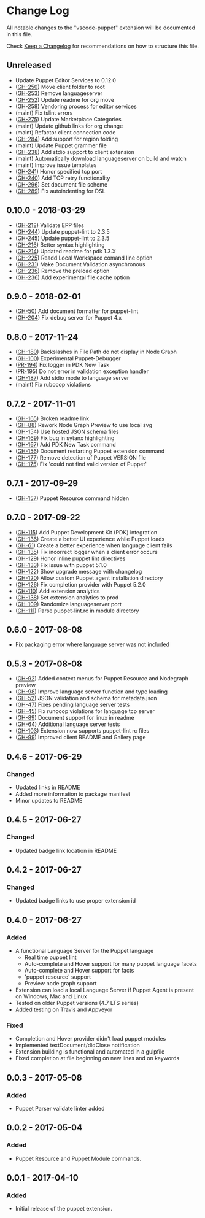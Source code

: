 # Change Log

All notable changes to the "vscode-puppet" extension will be documented in this file.

Check [Keep a Changelog](http://keepachangelog.com/) for recommendations on how to structure this file.

## Unreleased

- Update Puppet Editor Services to 0.12.0
- ([GH-250](https://github.com/lingua-pupuli/puppet-vscode/issues/250)) Move client folder to root
- ([GH-253](https://github.com/lingua-pupuli/puppet-vscode/issues/253)) Remove languageserver
- ([GH-252](https://github.com/lingua-pupuli/puppet-vscode/issues/252)) Update readme for org move
- ([GH-258](https://github.com/lingua-pupuli/puppet-vscode/issues/258)) Vendoring process for editor services
- (maint) Fix tslint errors
- ([GH-275](https://github.com/lingua-pupuli/puppet-vscode/issues/275)) Update Marketplace Categories
- (maint) Update github links for org change
- (maint) Refactor client connection code
- ([GH-284](https://github.com/lingua-pupuli/puppet-vscode/issues/284)) Add support for region folding
- (maint) Update Puppet grammer file
- ([GH-238](https://github.com/lingua-pupuli/puppet-vscode/issues/238)) Add stdio support to client extension
- (maint) Automatically download languageserver on build and watch
- (maint) Improve issue templates
- ([GH-241](https://github.com/lingua-pupuli/puppet-vscode/issues/241)) Honor specified tcp port
- ([GH-240](https://github.com/lingua-pupuli/puppet-vscode/issues/240)) Add TCP retry functionality
- ([GH-296](https://github.com/lingua-pupuli/puppet-vscode/issues/296)) Set document file scheme
- ([GH-289](https://github.com/lingua-pupuli/puppet-vscode/issues/289)) Fix autoindenting for DSL

## 0.10.0 - 2018-03-29

- ([GH-218](https://github.com/lingua-pupuli/puppet-vscode/issues/218)) Validate EPP files
- ([GH-244](https://github.com/lingua-pupuli/puppet-vscode/issues/244)) Update puppet-lint to 2.3.5
- ([GH-245](https://github.com/lingua-pupuli/puppet-vscode/issues/245)) Update puppet-lint to 2.3.5
- ([GH-216](https://github.com/lingua-pupuli/puppet-vscode/issues/216)) Better syntax highlighting
- ([GH-214](https://github.com/lingua-pupuli/puppet-vscode/issues/214)) Updated readme for pdk 1.3.X
- ([GH-225](https://github.com/lingua-pupuli/puppet-vscode/issues/225)) Readd Local Workspace comand line option
- ([GH-231](https://github.com/lingua-pupuli/puppet-vscode/issues/231)) Make Document Validation asynchronous
- ([GH-236](https://github.com/lingua-pupuli/puppet-vscode/issues/236)) Remove the preload option
- ([GH-236](https://github.com/lingua-pupuli/puppet-vscode/issues/236)) Add experimental file cache option

## 0.9.0 - 2018-02-01

- ([GH-50](https://github.com/lingua-pupuli/puppet-vscode/issues/50)) Add document formatter for puppet-lint
- ([GH-204](https://github.com/lingua-pupuli/puppet-vscode/issues/204)) Fix debug server for Puppet 4.x

## 0.8.0 - 2017-11-24

- ([GH-180](https://github.com/lingua-pupuli/puppet-vscode/issues/180)) Backslashes in File Path do not display in Node Graph
- ([GH-100](https://github.com/lingua-pupuli/puppet-vscode/issues/100)) Experimental Puppet-Debugger
- ([PR-194](https://github.com/lingua-pupuli/puppet-vscode/pull/194)) Fix logger in PDK New Task
- ([PR-195](https://github.com/lingua-pupuli/puppet-vscode/pull/195)) Do not error in validation exception handler
- ([GH-187](https://github.com/lingua-pupuli/puppet-vscode/issues/187)) Add stdio mode to language server
- (maint) Fix rubocop violations

## 0.7.2 - 2017-11-01

- ([GH-165](https://github.com/lingua-pupuli/puppet-vscode/issues/165)) Broken readme link
- ([GH-88](https://github.com/lingua-pupuli/puppet-vscode/issues/88))  Rework Node Graph Preview to use local svg
- ([GH-154](https://github.com/lingua-pupuli/puppet-vscode/issues/154)) Use hosted JSON schema files
- ([GH-169](https://github.com/lingua-pupuli/puppet-vscode/issues/169)) Fix bug in sytanx highlighting
- ([GH-167](https://github.com/lingua-pupuli/puppet-vscode/issues/167)) Add PDK New Task command
- ([GH-156](https://github.com/lingua-pupuli/puppet-vscode/issues/156)) Document restarting Puppet extension command
- ([GH-177](https://github.com/lingua-pupuli/puppet-vscode/issues/177)) Remove detection of Puppet VERSION file
- ([GH-175](https://github.com/lingua-pupuli/puppet-vscode/issues/175)) Fix 'could not find valid version of Puppet'

## 0.7.1 - 2017-09-29

- ([GH-157](https://github.com/lingua-pupuli/puppet-vscode/issues/157)) Puppet Resource command hidden

## 0.7.0 - 2017-09-22

- ([GH-115](https://github.com/lingua-pupuli/puppet-vscode/issues/115)) Add Puppet Development Kit (PDK) integration
- ([GH-136](https://github.com/lingua-pupuli/puppet-vscode/issues/136)) Create a better UI experience while Puppet loads
- ([GH-61](https://github.com/lingua-pupuli/puppet-vscode/issues/61))  Create a better experience when language client fails
- ([GH-135](https://github.com/lingua-pupuli/puppet-vscode/issues/135)) Fix incorrect logger when a client error occurs
- ([GH-129](https://github.com/lingua-pupuli/puppet-vscode/issues/129)) Honor inline puppet lint directives
- ([GH-133](https://github.com/lingua-pupuli/puppet-vscode/issues/133)) Fix issue with puppet 5.1.0
- ([GH-122](https://github.com/lingua-pupuli/puppet-vscode/issues/122)) Show upgrade message with changelog
- ([GH-120](https://github.com/lingua-pupuli/puppet-vscode/issues/120)) Allow custom Puppet agent installation directory
- ([GH-126](https://github.com/lingua-pupuli/puppet-vscode/issues/126)) Fix completion provider with Puppet 5.2.0
- ([GH-110](https://github.com/lingua-pupuli/puppet-vscode/issues/110)) Add extension analytics
- ([GH-138](https://github.com/lingua-pupuli/puppet-vscode/issues/138)) Set extension analytics to prod
- ([GH-109](https://github.com/lingua-pupuli/puppet-vscode/issues/109)) Randomize languageserver port
- ([GH-111](https://github.com/lingua-pupuli/puppet-vscode/issues/111)) Parse puppet-lint.rc in module directory

## 0.6.0 - 2017-08-08

- Fix packaging error where language server was not included

## 0.5.3 - 2017-08-08

- ([GH-92](https://github.com/lingua-pupuli/puppet-vscode/issues/92)) Added context menus for Puppet Resource and Nodegraph preview
- ([GH-98](https://github.com/lingua-pupuli/puppet-vscode/issues/98)) Improve language server function and type loading
- ([GH-52](https://github.com/lingua-pupuli/puppet-vscode/issues/52)) JSON validation and schema for metadata.json
- ([GH-47](https://github.com/lingua-pupuli/puppet-vscode/issues/47)) Fixes pending language server tests
- ([GH-45](https://github.com/lingua-pupuli/puppet-vscode/issues/45)) Fix runocop violations for language tcp server
- ([GH-89](https://github.com/lingua-pupuli/puppet-vscode/issues/89)) Document support for linux in readme
- ([GH-64](https://github.com/lingua-pupuli/puppet-vscode/issues/64)) Additional language server tests
- ([GH-103](https://github.com/lingua-pupuli/puppet-vscode/issues/103)) Extension now supports puppet-lint rc files
- ([GH-99](https://github.com/lingua-pupuli/puppet-vscode/issues/99)) Improved client README and Gallery page

## 0.4.6 - 2017-06-29

### Changed

- Updated links in README
- Added more information to package manifest
- Minor updates to README

## 0.4.5 - 2017-06-27

### Changed

- Updated badge link location in README

## 0.4.2 - 2017-06-27

### Changed

- Updated badge links to use proper extension id

## 0.4.0 - 2017-06-27

### Added

- A functional Language Server for the Puppet language
  - Real time puppet lint
  - Auto-complete and Hover support for many puppet language facets
  - Auto-complete and Hover support for facts
  - 'puppet resource' support
  - Preview node graph support
- Extension can load a local Language Server if Puppet Agent is present on Windows, Mac and Linux
- Tested on older Puppet versions (4.7 LTS series)
- Added testing on Travis and Appveyor

### Fixed

- Completion and Hover provider didn't load puppet modules
- Implemented textDocument/didClose notification
- Extension building is functional and automated in a gulpfile
- Fixed completion at file beginning on new lines and on keywords

## 0.0.3 - 2017-05-08

### Added

- Puppet Parser validate linter added

## 0.0.2 - 2017-05-04

### Added

- Puppet Resource and Puppet Module commands.

## 0.0.1 - 2017-04-10

### Added

- Initial release of the puppet extension.

